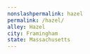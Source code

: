 ```yaml
---
﻿nonslashpermalink: hazel
permalink: /hazel/
alley: Hazel
city: Framingham
state: Massachusetts
---
```

